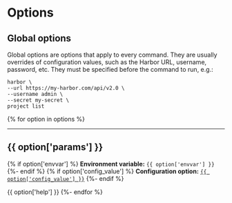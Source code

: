 # Options

## Global options

Global options are options that apply to every command. They are usually overrides of configuration values, such as the Harbor URL, username, password, etc. They must be specified before the command to run, e.g.:

```
harbor \
--url https://my-harbor.com/api/v2.0 \
--username admin \
--secret my-secret \
project list
```

{% for option in options %}

----

## {{ option['params'] }}
{% if option['envvar'] %}
**Environment variable:** `{{ option['envvar'] }}`
{%- endif %}
{% if option['config_value'] %}
**Configuration option:** [`{{ option['config_value'] }}`](../configuration/config-file.md#{{option['fragment']}})
{%- endif %}

{{ option['help'] }}
{%- endfor %}
